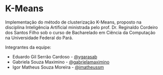 # K-Means
Implementação do método de clusterização K-Means, proposto na disciplina Inteligência Artificial ministrada pelo prof. Dr. Reginaldo Cordeiro dos Santos Filho sob o curso de Bacharelado em Ciência da Computação na Universidade Federal do Pará.

Integrantes da equipe:
- Eduardo Gil Serrão Cardoso - [@ygarasab](https://github.com/ygarasab)
- Gabriela Souza Maximino - [@gabrielamaximino](https://github.com/gabrielamaximino)
- Igor Matheus Souza Moreira - [@imatheussm](https://github.com/imatheussm)
